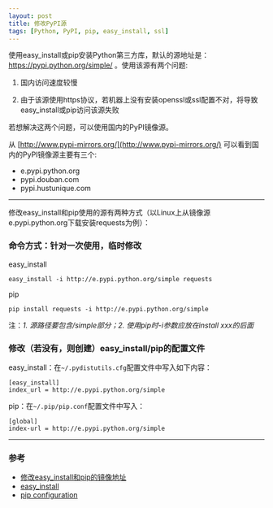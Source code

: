 ```yaml
---
layout: post
title: 修改PyPI源
tags: [Python, PyPI, pip, easy_install, ssl]
---
```


使用easy_install或pip安装Python第三方库，默认的源地址是：https://pypi.python.org/simple/ 。使用该源有两个问题:

1. 国内访问速度较慢

2. 由于该源使用https协议，若机器上没有安装openssl或ssl配置不对，将导致easy_install或pip访问该源失败

若想解决这两个问题，可以使用国内的PyPI镜像源。

从 [http://www.pypi-mirrors.org/](http://www.pypi-mirrors.org/) 可以看到国内的PyPI镜像源主要有三个:

- e.pypi.python.org
- pypi.douban.com
- pypi.hustunique.com

------

修改easy_install和pip使用的源有两种方式（以Linux上从镜像源e.pypi.python.org下载安装requests为例）：

### 命令方式：针对一次使用，临时修改

easy_install

    easy_install -i http://e.pypi.python.org/simple requests

pip

    pip install requests -i http://e.pypi.python.org/simple

注：*1. 源路径要包含/simple部分；2. 使用pip时-i参数应放在install xxx的后面*

### 修改（若没有，则创建）easy_install/pip的配置文件 

easy_install：在`~/.pydistutils.cfg`配置文件中写入如下内容：

    [easy_install]
    index_url = http://e.pypi.python.org/simple

pip：在`~/.pip/pip.conf`配置文件中写入：

    [global]
    index-url = http://e.pypi.python.org/simple

------

### 参考

- [修改easy_install和pip的镜像地址](http://www.lidaren.com/archives/886)
- [easy_install](http://pythonhosted.org/setuptools/easy_install.html)
- [pip configuration](http://www.pip-installer.org/en/latest/configuration.html)
